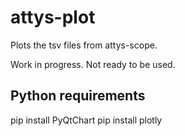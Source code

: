 # attys-plot

Plots the tsv files from attys-scope.

Work in progress. Not ready to be used.

## Python requirements

pip install PyQtChart
pip install plotly
